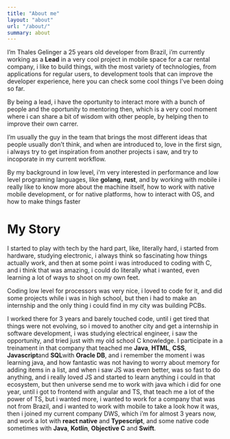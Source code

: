 ```yaml
---
title: "About me"
layout: "about"
url: "/about/"
summary: about
---
```

I’m Thales Gelinger a 25 years old developer from Brazil, i’m currently working as a **Lead**
in a very cool project in mobile space for a car rental company, i like to build things, with
the most variety of technologies, from applications for regular users, to development tools that
can improve the developer experience, here you can check some cool things I’ve been doing so far.

By being a lead, i have the oportunity to interact more with a bunch of people and the
oportunity to mentoring then, which is a very cool moment where i can share a bit of wisdom
with other people, by helping then to improve their own carrer.

I’m usually the guy in the team that brings the most different ideas that people usually don’t
think, and when are introduced to, love in the first sign, i always try to get inspiration
from another projects i saw, and try to incoporate in my current workflow.

By my background in low level, i'm very interested in performance and low level programing
languages, like **golang**, **rust**, and by working with mobile i really like to know
more about the machine itself, how to work with native mobile development, or for native
platforms, how to interact with OS, and how to make things faster


# My Story

I started to play with tech by the hard part, like, literally hard, i started from hardware,
studying electronic, i always think so fascinating how things actually work, and then at some
point i was introduced to coding with C, and i think that was amazing, i could do literally
what i wanted, even learning a lot of ways to shoot on my own feet.

Coding low level for processors was very nice, i loved to code for it, and did some projects
while i was in high school, but then i had to make an internship and the only thing i could
find in my city was building PCBs.

I worked there for 3 years and barely touched code, until i get tired that things were not
evolving, so i moved to another city and get a internship in software development, i was
studying electrical engineer, i saw the opportunity, and tried just with my old school C
knowledge.
I participate in a treinament in that company that teached me **Java**, **HTML**, **CSS**,
**Javascript**and **SQL**with **Oracle DB**, and i remember the moment i was learning
java, and how fantastic was not having to worry about memory for adding items in a list, and
when i saw JS was even better, was so fast to do anything, and i really loved JS and started
to learn anything i could in that ecosystem, but then universe send me to work with java which
i did for one year, until i got to frontend with angular and TS, that teach me a lot of the
power of TS, but i wanted more, i wanted to work for a company that was not from Brazil, and i
wanted to work with mobile to take a look how it was, then i joined my current company DWS,
which i’m for almost 3 years now, and work a lot with **react native** and **Typescript**, 
and some native code sometimes with **Java**, **Kotlin**, **Objective C** and **Swift**.
